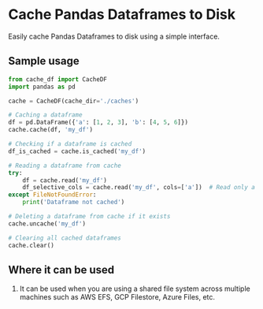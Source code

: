 # Cache Pandas Dataframes to Disk

Easily cache Pandas Dataframes to disk using a simple interface.

## Sample usage


```python
from cache_df import CacheDF
import pandas as pd

cache = CacheDF(cache_dir='./caches')

# Caching a dataframe
df = pd.DataFrame({'a': [1, 2, 3], 'b': [4, 5, 6]})
cache.cache(df, 'my_df')

# Checking if a dataframe is cached
df_is_cached = cache.is_cached('my_df')

# Reading a dataframe from cache
try:
    df = cache.read('my_df')
    df_selective_cols = cache.read('my_df', cols=['a'])  # Read only a subset of columns
except FileNotFoundError:
    print('Dataframe not cached')

# Deleting a dataframe from cache if it exists
cache.uncache('my_df')

# Clearing all cached dataframes
cache.clear()
```

## Where it can be used
1) It can be used when you are using a shared file system across multiple machines such as AWS EFS, GCP Filestore, Azure Files, etc.



